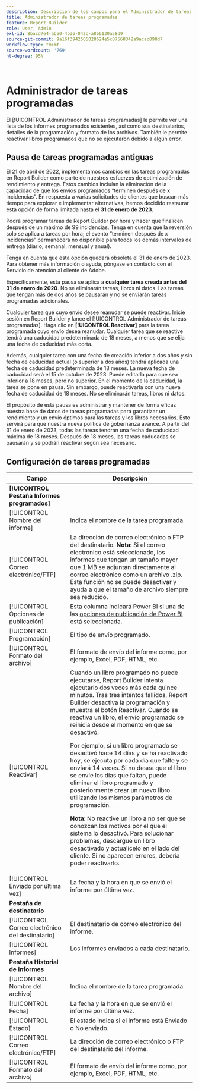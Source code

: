 ```yaml
---
description: Descripción de los campos para el Administrador de tareas programadas.
title: Administrador de tareas programadas
feature: Report Builder
role: User, Admin
exl-id: 8bacd7e4-ab50-4b36-842c-a8b6130a58d9
source-git-commit: 9a16f3942505028624e5c07568342a9acac898d7
workflow-type: tm+mt
source-wordcount: '769'
ht-degree: 95%

---
```


# Administrador de tareas programadas

El [!UICONTROL Administrador de tareas programadas] le permite ver una lista de los informes programados existentes, así como sus destinatarios, detalles de la programación y formato de los archivos. También le permite reactivar libros programados que no se ejecutaron debido a algún error.

## Pausa de tareas programadas antiguas

El 21 de abril de 2022, implementamos cambios en las tareas programadas en Report Builder como parte de nuestros esfuerzos de optimización de rendimiento y entrega. Estos cambios incluían la eliminación de la capacidad de que los envíos programados “terminen después de x incidencias”. En respuesta a varias solicitudes de clientes que buscan más tiempo para explorar e implementar alternativas, hemos decidido restaurar esta opción de forma limitada hasta el **31 de enero de 2023**.

Podrá programar tareas de Report Builder por hora y hacer que finalicen después de un máximo de 99 incidencias. Tenga en cuenta que la reversión solo se aplica a tareas por hora; el evento “terminen después de x incidencias” permanecerá no disponible para todos los demás intervalos de entrega (diario, semanal, mensual y anual).

Tenga en cuenta que esta opción quedará obsoleta el 31 de enero de 2023.
Para obtener más información o ayuda, póngase en contacto con el Servicio de atención al cliente de Adobe.

Específicamente, esta pausa se aplica a **cualquier tarea creada antes del 31 de enero de 2020**. No se eliminarán tareas, libros ni datos. Las tareas que tengan más de dos años se pausarán y no se enviarán tareas programadas adicionales.

Cualquier tarea que cuyo envío desee reanudar se puede reactivar. Inicie sesión en Report Builder y lance el [!UICONTROL Administrador de tareas programadas]. Haga clic en **[!UICONTROL Reactivar]** para la tarea programada cuyo envío desea reanudar. Cualquier tarea que se reactive tendrá una caducidad predeterminada de 18 meses, a menos que se elija una fecha de caducidad más corta.

Además, cualquier tarea con una fecha de creación inferior a dos años y sin fecha de caducidad actual (o superior a dos años) tendrá aplicada una fecha de caducidad predeterminada de 18 meses. La nueva fecha de caducidad será el 15 de octubre de 2023. Puede editarla para que sea inferior a 18 meses, pero no superior. En el momento de la caducidad, la tarea se pone en pausa. Sin embargo, puede reactivarla con una nueva fecha de caducidad de 18 meses. No se eliminarán tareas, libros ni datos.

El propósito de esta pausa es administrar y mantener de forma eficaz nuestra base de datos de tareas programadas para garantizar un rendimiento y un envío óptimos para las tareas y los libros necesarios. Esto servirá para que nuestra nueva política de gobernanza avance. A partir del 31 de enero de 2023, todas las tareas tendrán una fecha de caducidad máxima de 18 meses. Después de 18 meses, las tareas caducadas se pausarán y se podrán reactivar según sea necesario.

## Configuración de tareas programadas

| Campo | Descripción |
| --- | --- |
| **[!UICONTROL Pestaña Informes programados]** |  |
| [!UICONTROL Nombre del informe] | Indica el nombre de la tarea programada. |
| [!UICONTROL Correo electrónico/FTP] | La dirección de correo electrónico o FTP del destinatario. **Nota:** Si el correo electrónico está seleccionado, los informes que tengan un tamaño mayor que 1 MB se adjuntan directamente al correo electrónico como un archivo .zip. Esta función no se puede desactivar y ayuda a que el tamaño de archivo siempre sea reducido. |
| [!UICONTROL Opciones de publicación] | Esta columna indicará Power BI si una de las [opciones de publicación de Power BI](https://experienceleague.adobe.com/docs/analytics/analyze/report-builder/publish-powerbi/power-bi.html?lang=es) está seleccionada. |
| [!UICONTROL Programación] | El tipo de envío programado. |
| [!UICONTROL Formato del archivo] | El formato de envío del informe como, por ejemplo, Excel, PDF, HTML, etc. |
| [!UICONTROL Reactivar] | Cuando un libro programado no puede ejecutarse, Report Builder intenta ejecutarlo dos veces más cada quince minutos. Tras tres intentos fallidos, Report Builder desactiva la programación y muestra el botón Reactivar. Cuando se reactiva un libro, el envío programado se reinicia desde el momento en que se desactivó.<p>Por ejemplo, si un libro programado se desactivó hace 14 días y se ha reactivado hoy, se ejecuta por cada día que falte y se enviará 14 veces. Si no desea que el libro se envíe los días que faltan, puede eliminar el libro programado y posteriormente crear un nuevo libro utilizando los mismos parámetros de programación.<p>**Nota:** No reactive un libro a no ser que se conozcan los motivos por el que el sistema lo desactivó. Para solucionar problemas, descargue un libro desactivado y actualícelo en el lado del cliente. Si no aparecen errores, debería poder reactivarlo. |
| [!UICONTROL Enviado por última vez] | La fecha y la hora en que se envió el informe por última vez. |
| **Pestaña de destinatario** |  |
| [!UICONTROL Correo electrónico del destinatario] | El destinatario de correo electrónico del informe. |
| [!UICONTROL Informes] | Los informes enviados a cada destinatario. |
| **Pestaña Historial de informes** |  |
| [!UICONTROL Nombre del archivo] | Indica el nombre de la tarea programada. |
| [!UICONTROL Fecha] | La fecha y la hora en que se envió el informe por última vez. |
| [!UICONTROL Estado] | El estado indica si el informe está Enviado o No enviado. |
| [!UICONTROL Correo electrónico/FTP] | La dirección de correo electrónico o FTP del destinatario del informe. |
| [!UICONTROL Formato del archivo] | El formato de envío del informe como, por ejemplo, Excel, PDF, HTML, etc. |
